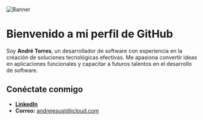 ![Banner](https://i.imgur.com/GKZ7uV6.png)
# Bienvenido a mi perfil de GitHub

Soy **André Torres**, un desarrollador de software con experiencia en la creación de soluciones tecnológicas efectivas. Me apasiona convertir ideas en aplicaciones funcionales y capacitar a futuros talentos en el desarrollo de software.

## Conéctate conmigo

- **[LinkedIn](https://www.linkedin.com/in/andrétorres)**
- **Correo:** andrejesust@icloud.com
